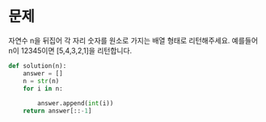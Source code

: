 # 문제
자연수 n을 뒤집어 각 자리 숫자를 원소로 가지는 배열 형태로 리턴해주세요. 예를들어 n이 12345이면 [5,4,3,2,1]을 리턴합니다.
```python
def solution(n):
    answer = []
    n = str(n)
    for i in n:
        
        answer.append(int(i))
    return answer[::-1]
```

